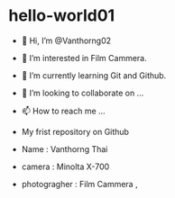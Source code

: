 # hello-world01
- 👋 Hi, I’m @Vanthorng02

- 👀 I’m interested in Film Cammera.

- 🌱 I’m currently learning Git and Github.

- 💞️ I’m looking to collaborate on ...

- 📫 How to reach me ...
- My frist repository on Github

- Name : Vanthorng Thai 

- camera : Minolta X-700

- photogragher : Film Cammera ,
